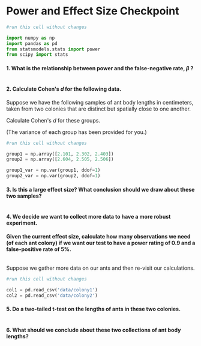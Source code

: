 # Power and Effect Size Checkpoint


```python
#run this cell without changes

import numpy as np
import pandas as pd
from statsmodels.stats import power
from scipy import stats
```

#### 1. What is the relationship between power and the false-negative rate, $\beta$ ?


```python

```

#### 2. Calculate Cohen's *d* for the following data.  

Suppose we have the following samples of ant body lengths in centimeters, taken from two colonies that are distinct but spatially close to one another.

Calculate Cohen's *d* for these groups.

(The variance of each group has been provided for you.)


```python
#run this cell without changes

group1 = np.array([2.101, 2.302, 2.403])
group2 = np.array([2.604, 2.505, 2.506])

group1_var = np.var(group1, ddof=1)
group2_var = np.var(group2, ddof=1)
```

#### 3. Is this a large effect size? What conclusion should we draw about these two samples?


```python

```

#### 4. We decide we want to collect more data to have a more robust experiment. 

#### Given the current effect size, calculate how many observations we need (of each ant colony) if we want our test to have a power rating of 0.9 and a false-positive rate of 5%.


```python

```

Suppose we gather more data on our ants and then re-visit our calculations. 


```python
#run this cell without changes

col1 = pd.read_csv('data/colony1')
col2 = pd.read_csv('data/colony2')
```

#### 5. Do a two-tailed t-test on the lengths of ants in these two colonies.


```python

```

#### 6. What should we conclude about these two collections of ant body lengths?


```python

```
